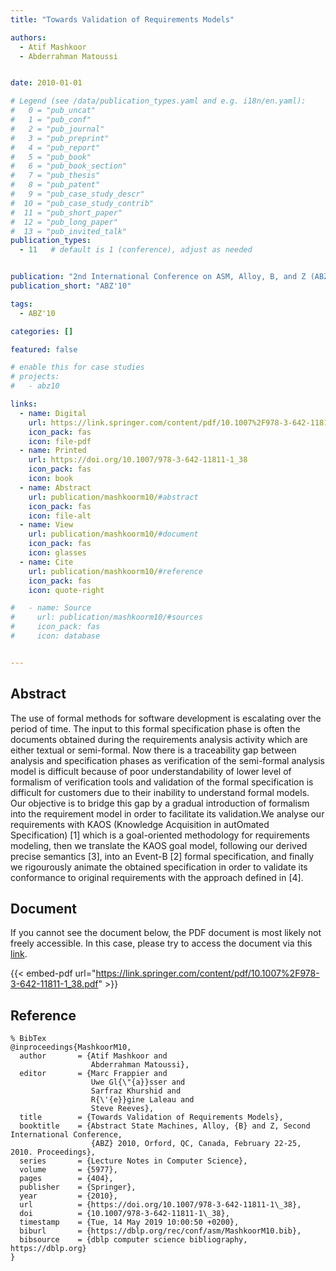 ```yaml
---
title: "Towards Validation of Requirements Models"

authors:
  - Atif Mashkoor
  - Abderrahman Matoussi


date: 2010-01-01

# Legend (see /data/publication_types.yaml and e.g. i18n/en.yaml): 
#   0 = "pub_uncat"
#   1 = "pub_conf"
#   2 = "pub_journal"
#   3 = "pub_preprint"
#   4 = "pub_report"
#   5 = "pub_book"
#   6 = "pub_book_section"
#   7 = "pub_thesis"
#   8 = "pub_patent"
#   9 = "pub_case_study_descr"
#  10 = "pub_case_study_contrib"
#  11 = "pub_short_paper"
#  12 = "pub_long_paper"
#  13 = "pub_invited_talk"
publication_types:
  - 11   # default is 1 (conference), adjust as needed


publication: "2nd International Conference on ASM, Alloy, B, and Z (ABZ'10)"
publication_short: "ABZ'10"

tags:
  - ABZ'10

categories: []

featured: false

# enable this for case studies
# projects:
#   - abz10

links:
  - name: Digital
    url: https://link.springer.com/content/pdf/10.1007%2F978-3-642-11811-1_38.pdf
    icon_pack: fas
    icon: file-pdf
  - name: Printed
    url: https://doi.org/10.1007/978-3-642-11811-1_38
    icon_pack: fas
    icon: book
  - name: Abstract
    url: publication/mashkoorm10/#abstract
    icon_pack: fas
    icon: file-alt
  - name: View
    url: publication/mashkoorm10/#document
    icon_pack: fas
    icon: glasses
  - name: Cite
    url: publication/mashkoorm10/#reference
    icon_pack: fas
    icon: quote-right

#   - name: Source
#     url: publication/mashkoorm10/#sources
#     icon_pack: fas
#     icon: database


---
```


## Abstract

The use of formal methods for software development is escalating over the period of time. The input to this formal specification phase is often the documents obtained during the requirements analysis activity which are either textual or semi-formal. Now there is a traceability gap between analysis and specification phases as verification of the semi-formal analysis model is difficult because of poor understandability of lower level of formalism of verification tools and validation of the formal specification is difficult for customers due to their inability to understand formal models. Our objective is to bridge this gap by a gradual introduction of formalism into the requirement model in order to facilitate its validation.We analyse our requirements with KAOS (Knowledge Acquisition in autOmated Specification) [1] which is a goal-oriented methodology for requirements modeling, then we translate the KAOS goal model, following our derived precise semantics [3], into an Event-B [2] formal specification, and finally we rigourously animate the obtained specification in order to validate its conformance to original requirements with the approach defined in [4].

## Document

If you cannot see the document below, the PDF document is most likely not freely accessible. In this case, please try to access the document via this <a href="https://link.springer.com/content/pdf/10.1007%2F978-3-642-11811-1_38.pdf">link</a>.

{{< embed-pdf url="https://link.springer.com/content/pdf/10.1007%2F978-3-642-11811-1_38.pdf" >}}

## Reference

```
% BibTex
@inproceedings{MashkoorM10,
  author       = {Atif Mashkoor and
                  Abderrahman Matoussi},
  editor       = {Marc Frappier and
                  Uwe Gl{\"{a}}sser and
                  Sarfraz Khurshid and
                  R{\'{e}}gine Laleau and
                  Steve Reeves},
  title        = {Towards Validation of Requirements Models},
  booktitle    = {Abstract State Machines, Alloy, {B} and Z, Second International Conference,
                  {ABZ} 2010, Orford, QC, Canada, February 22-25, 2010. Proceedings},
  series       = {Lecture Notes in Computer Science},
  volume       = {5977},
  pages        = {404},
  publisher    = {Springer},
  year         = {2010},
  url          = {https://doi.org/10.1007/978-3-642-11811-1\_38},
  doi          = {10.1007/978-3-642-11811-1\_38},
  timestamp    = {Tue, 14 May 2019 10:00:50 +0200},
  biburl       = {https://dblp.org/rec/conf/asm/MashkoorM10.bib},
  bibsource    = {dblp computer science bibliography, https://dblp.org}
}


```

<!-- # add information for case study papers (if available)
## Sources

- **Used formal method:**
  [ASM](/method/asm)
- **Resources and tools:**
  Asmeta

For more information, please contact the <a href ="mailto:silvia.bonfanti@unibg.it;arcaini@nii.ac.jp;angelo.gargantini@unibg.it;scandurra@unibg.it;elvinia.riccobene@unimi.it">authors</a>-->

